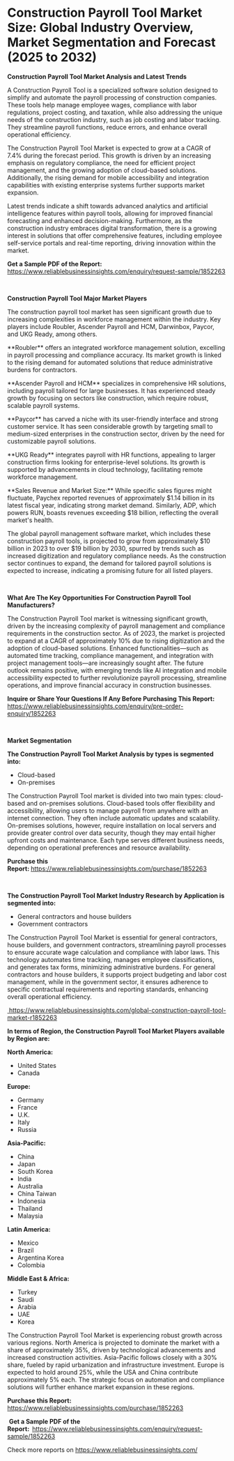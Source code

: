 <p><h1>Construction Payroll Tool Market Size: Global Industry Overview, Market Segmentation and Forecast (2025 to 2032)</h1></p><p><strong>Construction Payroll Tool Market Analysis and Latest Trends</strong></p>
<p><p>A Construction Payroll Tool is a specialized software solution designed to simplify and automate the payroll processing of construction companies. These tools help manage employee wages, compliance with labor regulations, project costing, and taxation, while also addressing the unique needs of the construction industry, such as job costing and labor tracking. They streamline payroll functions, reduce errors, and enhance overall operational efficiency.</p><p>The Construction Payroll Tool Market is expected to grow at a CAGR of 7.4% during the forecast period. This growth is driven by an increasing emphasis on regulatory compliance, the need for efficient project management, and the growing adoption of cloud-based solutions. Additionally, the rising demand for mobile accessibility and integration capabilities with existing enterprise systems further supports market expansion. </p><p>Latest trends indicate a shift towards advanced analytics and artificial intelligence features within payroll tools, allowing for improved financial forecasting and enhanced decision-making. Furthermore, as the construction industry embraces digital transformation, there is a growing interest in solutions that offer comprehensive features, including employee self-service portals and real-time reporting, driving innovation within the market.</p></p>
<p><strong>Get a Sample PDF of the Report:&nbsp;</strong> <a href="https://www.reliablebusinessinsights.com/enquiry/request-sample/1852263?utm_campaign=2768&utm_medium=2&utm_source=Github&utm_content=ia&utm_term=11032025&utm_id=construction-payroll-tool">https://www.reliablebusinessinsights.com/enquiry/request-sample/1852263</a></p>
<p>&nbsp;</p>
<p><strong>Construction Payroll Tool Major Market Players</strong></p>
<p><p>The construction payroll tool market has seen significant growth due to increasing complexities in workforce management within the industry. Key players include Roubler, Ascender Payroll and HCM, Darwinbox, Paycor, and UKG Ready, among others.</p><p>**Roubler** offers an integrated workforce management solution, excelling in payroll processing and compliance accuracy. Its market growth is linked to the rising demand for automated solutions that reduce administrative burdens for contractors. </p><p>**Ascender Payroll and HCM** specializes in comprehensive HR solutions, including payroll tailored for large businesses. It has experienced steady growth by focusing on sectors like construction, which require robust, scalable payroll systems.</p><p>**Paycor** has carved a niche with its user-friendly interface and strong customer service. It has seen considerable growth by targeting small to medium-sized enterprises in the construction sector, driven by the need for customizable payroll solutions.</p><p>**UKG Ready** integrates payroll with HR functions, appealing to larger construction firms looking for enterprise-level solutions. Its growth is supported by advancements in cloud technology, facilitating remote workforce management.</p><p>**Sales Revenue and Market Size:** While specific sales figures might fluctuate, Paychex reported revenues of approximately $1.14 billion in its latest fiscal year, indicating strong market demand. Similarly, ADP, which powers RUN, boasts revenues exceeding $18 billion, reflecting the overall market's health. </p><p>The global payroll management software market, which includes these construction payroll tools, is projected to grow from approximately $10 billion in 2023 to over $19 billion by 2030, spurred by trends such as increased digitization and regulatory compliance needs. As the construction sector continues to expand, the demand for tailored payroll solutions is expected to increase, indicating a promising future for all listed players.</p></p>
<p>&nbsp;</p>
<p><strong>What Are The Key Opportunities For Construction Payroll Tool Manufacturers?</strong></p>
<p><p>The Construction Payroll Tool market is witnessing significant growth, driven by the increasing complexity of payroll management and compliance requirements in the construction sector. As of 2023, the market is projected to expand at a CAGR of approximately 10% due to rising digitization and the adoption of cloud-based solutions. Enhanced functionalities—such as automated time tracking, compliance management, and integration with project management tools—are increasingly sought after. The future outlook remains positive, with emerging trends like AI integration and mobile accessibility expected to further revolutionize payroll processing, streamline operations, and improve financial accuracy in construction businesses.</p></p>
<p><strong>Inquire or Share Your Questions If Any Before Purchasing This Report:</strong> <a href="https://www.reliablebusinessinsights.com/enquiry/pre-order-enquiry/1852263?utm_campaign=2768&utm_medium=2&utm_source=Github&utm_content=ia&utm_term=11032025&utm_id=construction-payroll-tool">https://www.reliablebusinessinsights.com/enquiry/pre-order-enquiry/1852263</a></p>
<p>&nbsp;</p>
<p><strong>Market Segmentation</strong></p>
<p><strong>The Construction Payroll Tool Market Analysis by types is segmented into:</strong></p>
<p><ul><li>Cloud-based</li><li>On-premises</li></ul></p>
<p><p>The Construction Payroll Tool market is divided into two main types: cloud-based and on-premises solutions. Cloud-based tools offer flexibility and accessibility, allowing users to manage payroll from anywhere with an internet connection. They often include automatic updates and scalability. On-premises solutions, however, require installation on local servers and provide greater control over data security, though they may entail higher upfront costs and maintenance. Each type serves different business needs, depending on operational preferences and resource availability.</p></p>
<p><strong>Purchase this Report:&nbsp;</strong><a href="https://www.reliablebusinessinsights.com/purchase/1852263?utm_campaign=2768&utm_medium=2&utm_source=Github&utm_content=ia&utm_term=11032025&utm_id=construction-payroll-tool">https://www.reliablebusinessinsights.com/purchase/1852263</a></p>
<p>&nbsp;</p>
<p><strong>The Construction Payroll Tool Market Industry Research by Application is segmented into:</strong></p>
<p><ul><li>General contractors and house builders</li><li>Government contractors</li></ul></p>
<p><p>The Construction Payroll Tool Market is essential for general contractors, house builders, and government contractors, streamlining payroll processes to ensure accurate wage calculation and compliance with labor laws. This technology automates time tracking, manages employee classifications, and generates tax forms, minimizing administrative burdens. For general contractors and house builders, it supports project budgeting and labor cost management, while in the government sector, it ensures adherence to specific contractual requirements and reporting standards, enhancing overall operational efficiency.</p></p>
<p><a href="https://www.reliablebusinessinsights.com/global-construction-payroll-tool-market-r1852263?utm_campaign=2768&utm_medium=2&utm_source=Github&utm_content=ia&utm_term=11032025&utm_id=construction-payroll-tool">&nbsp;https://www.reliablebusinessinsights.com/global-construction-payroll-tool-market-r1852263</a></p>
<p><strong>In terms of Region, the Construction Payroll Tool Market Players available by Region are:</strong></p>
<p>
    <p> <strong> North America: </strong>
        <ul>
            <li>United States</li>
            <li>Canada</li>
        </ul>
        </p> 
    <p> <strong> Europe: </strong>
        <ul>
            <li>Germany</li>
            <li>France</li>
            <li>U.K.</li>
            <li>Italy</li>
            <li>Russia</li>
        </ul>
        </p> 
    <p> <strong> Asia-Pacific: </strong>
        <ul>
            <li>China</li>
            <li>Japan</li>
            <li>South Korea</li>
            <li>India</li>
            <li>Australia</li>
            <li>China Taiwan</li>
            <li>Indonesia</li>
            <li>Thailand</li>
            <li>Malaysia</li>
        </ul>
        </p> 
    <p> <strong> Latin America: </strong>
        <ul>
            <li>Mexico</li>
            <li>Brazil</li>
            <li>Argentina Korea</li>
            <li>Colombia</li>
        </ul>
        </p> 
    <p> <strong> Middle East & Africa: </strong>
        <ul>
            <li>Turkey</li>
            <li>Saudi</li>
            <li>Arabia</li>
            <li>UAE</li>
            <li>Korea</li>
        </ul>
    </p>
    </p>
<p><p>The Construction Payroll Tool Market is experiencing robust growth across various regions. North America is projected to dominate the market with a share of approximately 35%, driven by technological advancements and increased construction activities. Asia-Pacific follows closely with a 30% share, fueled by rapid urbanization and infrastructure investment. Europe is expected to hold around 25%, while the USA and China contribute approximately 5% each. The strategic focus on automation and compliance solutions will further enhance market expansion in these regions.</p></p>
<p><strong>Purchase this Report: </strong><a href="https://www.reliablebusinessinsights.com/purchase/1852263?utm_campaign=2768&utm_medium=2&utm_source=Github&utm_content=ia&utm_term=11032025&utm_id=construction-payroll-tool">https://www.reliablebusinessinsights.com/purchase/1852263</a></p>
<p>&nbsp;<strong>Get a Sample PDF of the Report:&nbsp;&nbsp;</strong><a href="https://www.reliablebusinessinsights.com/enquiry/request-sample/1852263?utm_campaign=2768&utm_medium=2&utm_source=Github&utm_content=ia&utm_term=11032025&utm_id=construction-payroll-tool">https://www.reliablebusinessinsights.com/enquiry/request-sample/1852263</a></p>
<p><strong></strong></p>
<p>Check more reports on <a href="https://www.reliablebusinessinsights.com/?utm_campaign=2768&utm_medium=2&utm_source=Github&utm_content=ia&utm_term=11032025&utm_id=construction-payroll-tool">https://www.reliablebusinessinsights.com/</a></p>